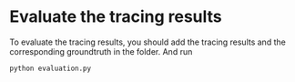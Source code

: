 # Evaluate the tracing results

To evaluate the tracing results, you should add the tracing results and the corresponding groundtruth in the folder. And run
```
python evaluation.py
```

